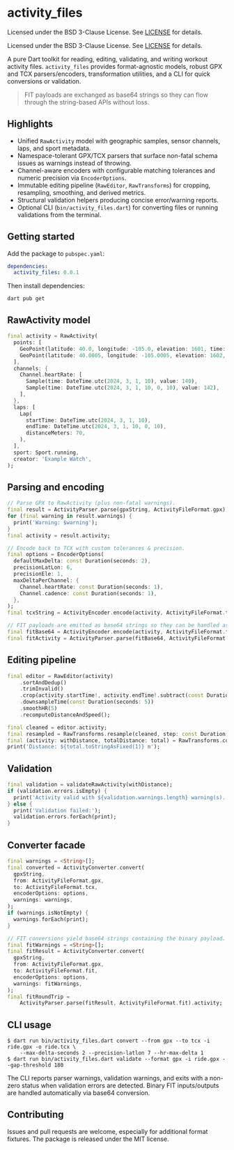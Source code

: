 # activity_files
Licensed under the BSD 3-Clause License. See [LICENSE](./LICENSE) for details.

Licensed under the BSD 3-Clause License. See [LICENSE](./LICENSE) for details.

A pure Dart toolkit for reading, editing, validating, and writing workout
activity files. `activity_files` provides format-agnostic models, robust GPX and
TCX parsers/encoders, transformation utilities, and a CLI for quick conversions
or validation.

> FIT payloads are exchanged as base64 strings so they can flow through the
> string-based APIs without loss.

## Highlights

- Unified `RawActivity` model with geographic samples, sensor channels, laps,
  and sport metadata.
- Namespace-tolerant GPX/TCX parsers that surface non-fatal schema issues as
  warnings instead of throwing.
- Channel-aware encoders with configurable matching tolerances and numeric
  precision via `EncoderOptions`.
- Immutable editing pipeline (`RawEditor`, `RawTransforms`) for cropping,
  resampling, smoothing, and derived metrics.
- Structural validation helpers producing concise error/warning reports.
- Optional CLI (`bin/activity_files.dart`) for converting files or running
  validations from the terminal.

## Getting started

Add the package to `pubspec.yaml`:

```yaml
dependencies:
  activity_files: 0.0.1
```

Then install dependencies:

```shell
dart pub get
```

## RawActivity model

```dart
final activity = RawActivity(
  points: [
    GeoPoint(latitude: 40.0, longitude: -105.0, elevation: 1601, time: DateTime.utc(2024, 3, 1, 10)),
    GeoPoint(latitude: 40.0005, longitude: -105.0005, elevation: 1602, time: DateTime.utc(2024, 3, 1, 10, 0, 10)),
  ],
  channels: {
    Channel.heartRate: [
      Sample(time: DateTime.utc(2024, 3, 1, 10), value: 140),
      Sample(time: DateTime.utc(2024, 3, 1, 10, 0, 10), value: 142),
    ],
  },
  laps: [
    Lap(
      startTime: DateTime.utc(2024, 3, 1, 10),
      endTime: DateTime.utc(2024, 3, 1, 10, 0, 10),
      distanceMeters: 70,
    ),
  ],
  sport: Sport.running,
  creator: 'Example Watch',
);
```

## Parsing and encoding

```dart
// Parse GPX to RawActivity (plus non-fatal warnings).
final result = ActivityParser.parse(gpxString, ActivityFileFormat.gpx);
for (final warning in result.warnings) {
  print('Warning: $warning');
}
final activity = result.activity;

// Encode back to TCX with custom tolerances & precision.
final options = EncoderOptions(
  defaultMaxDelta: const Duration(seconds: 2),
  precisionLatLon: 6,
  precisionEle: 1,
  maxDeltaPerChannel: {
    Channel.heartRate: const Duration(seconds: 1),
    Channel.cadence: const Duration(seconds: 1),
  },
);
final tcxString = ActivityEncoder.encode(activity, ActivityFileFormat.tcx, options: options);

// FIT payloads are emitted as base64 strings so they can be handled as text.
final fitBase64 = ActivityEncoder.encode(activity, ActivityFileFormat.fit, options: options);
final fitActivity = ActivityParser.parse(fitBase64, ActivityFileFormat.fit).activity;
```

## Editing pipeline

```dart
final editor = RawEditor(activity)
    .sortAndDedup()
    .trimInvalid()
    .crop(activity.startTime!, activity.endTime!.subtract(const Duration(minutes: 1)))
    .downsampleTime(const Duration(seconds: 5))
    .smoothHR(5)
    .recomputeDistanceAndSpeed();

final cleaned = editor.activity;
final resampled = RawTransforms.resample(cleaned, step: const Duration(seconds: 2));
final (activity: withDistance, totalDistance: total) = RawTransforms.computeCumulativeDistance(resampled);
print('Distance: ${total.toStringAsFixed(1)} m');
```

## Validation

```dart
final validation = validateRawActivity(withDistance);
if (validation.errors.isEmpty) {
  print('Activity valid with ${validation.warnings.length} warning(s).');
} else {
  print('Validation failed:');
  validation.errors.forEach(print);
}
```

## Converter facade

```dart
final warnings = <String>[];
final converted = ActivityConverter.convert(
  gpxString,
  from: ActivityFileFormat.gpx,
  to: ActivityFileFormat.tcx,
  encoderOptions: options,
  warnings: warnings,
);
if (warnings.isNotEmpty) {
  warnings.forEach(print);
}

// FIT conversions yield base64 strings containing the binary payload.
final fitWarnings = <String>[];
final fitResult = ActivityConverter.convert(
  gpxString,
  from: ActivityFileFormat.gpx,
  to: ActivityFileFormat.fit,
  encoderOptions: options,
  warnings: fitWarnings,
);
final fitRoundTrip =
    ActivityParser.parse(fitResult, ActivityFileFormat.fit).activity;
```

## CLI usage

```
$ dart run bin/activity_files.dart convert --from gpx --to tcx -i ride.gpx -o ride.tcx \
    --max-delta-seconds 2 --precision-latlon 7 --hr-max-delta 1
$ dart run bin/activity_files.dart validate --format gpx -i ride.gpx --gap-threshold 180
```

The CLI reports parser warnings, validation warnings, and exits with a non-zero
status when validation errors are detected.
Binary FIT inputs/outputs are handled automatically via base64 conversion.

## Contributing

Issues and pull requests are welcome, especially for additional format fixtures. The package is released under the MIT license.
